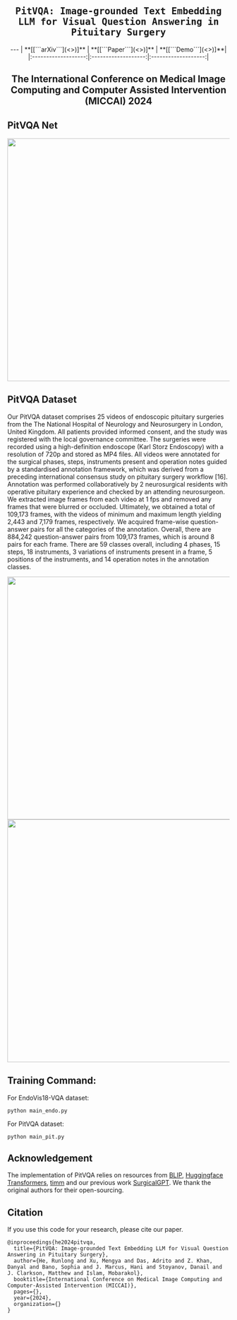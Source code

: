 <div align="center">

<samp>
<h2> PitVQA: Image-grounded Text Embedding LLM for Visual Question Answering in Pituitary Surgery </h1>
</samp>     
---
| **[[```arXiv```](<>)]** | **[[```Paper```](<>)]** | **[[```Demo```](<>)]**|
|:-------------------:|:-------------------:|:-------------------:|
    
The International Conference on Medical Image Computing and Computer Assisted Intervention (MICCAI) 2024
---

</div> 

## PitVQA Net

<div align='center'>
<img src='https://github.com/mobarakol/PitVQA/blob/main/assets/model_archi_3.png' width=550>
</div>

## PitVQA Dataset

Our PitVQA dataset comprises 25 videos of endoscopic pituitary surgeries from the The National Hospital of Neurology and Neurosurgery in London, United Kingdom. All patients provided informed consent, and the study was registered with the local governance committee. The surgeries were recorded using a high-definition endoscope (Karl Storz Endoscopy) with a resolution of 720p and stored as MP4 files. All videos were annotated for the surgical phases, steps, instruments present and operation notes guided by a standardised annotation framework, which was derived from a preceding international consensus study on pituitary surgery workflow [16]. Annotation was performed collaboratively by 2 neurosurgical residents with operative pituitary experience and checked by an attending neurosurgeon. We extracted image frames from each video at 1 fps and removed any frames that were blurred or occluded. Ultimately, we obtained a total of 109,173 frames, with the videos of minimum and maximum length yielding 2,443 and 7,179 frames, respectively. We acquired frame-wise question-answer pairs for all the categories of the annotation. Overall, there are 884,242 question-answer pairs from 109,173 frames, which is around 8 pairs for each frame. There are 59 classes overall, including 4 phases, 15 steps, 18 instruments, 3 variations of instruments present in a frame, 5 positions of the instruments, and 14 operation notes in the annotation classes.

<div align='center'>
<img src='https://github.com/mobarakol/PitVQA/blob/main/assets/pitvqa_dataset_2.png' width=550>
</div>

<div align='center'>
<img src='https://github.com/mobarakol/PitVQA/blob/main/assets/Dataset_Annaotation_Classes.png' width=550>
</div>

## Training Command:
For EndoVis18-VQA dataset:
```
python main_endo.py
```

For PitVQA dataset:
```
python main_pit.py
```
## Acknowledgement
The implementation of PitVQA relies on resources from <a href="https://github.com/salesforce/BLIP">BLIP</a>, <a href="https://github.com/huggingface/transformers">Huggingface Transformers</a>, <a href="https://github.com/rwightman/pytorch-image-models/tree/master/timm">timm</a> and our previous work [SurgicalGPT](https://github.com/lalithjets/SurgicalGPT). We thank the original authors for their open-sourcing.

## Citation
If you use this code for your research, please cite our paper.

```
@inproceedings{he2024pitvqa,
  title={PitVQA: Image-grounded Text Embedding LLM for Visual Question Answering in Pituitary Surgery},
  author={He, Runlong and Xu, Mengya and Das, Adrito and Z. Khan, Danyal and Bano, Sophia and J. Marcus, Hani and Stoyanov, Danail and J. Clarkson, Matthew and Islam, Mobarakol},
  booktitle={International Conference on Medical Image Computing and Computer-Assisted Intervention (MICCAI)},
  pages={},
  year={2024},
  organization={}
}
```
